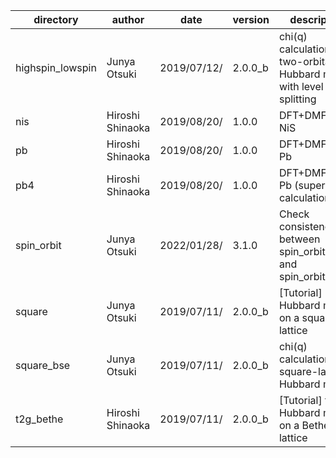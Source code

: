 | directory | author | date | version | description |
| ----- | ----- | ----- | ----- | ----- |
| highspin_lowspin | Junya Otsuki | 2019/07/12/ | 2.0.0_b | chi(q) calculation in a two-orbital Hubbard model with level splitting |
| nis | Hiroshi Shinaoka | 2019/08/20/ | 1.0.0 | DFT+DMFT for NiS |
| pb | Hiroshi Shinaoka | 2019/08/20/ | 1.0.0 | DFT+DMFT for Pb |
| pb4 | Hiroshi Shinaoka | 2019/08/20/ | 1.0.0 | DFT+DMFT for Pb (supercell calculations) |
| spin_orbit | Junya Otsuki | 2022/01/28/ | 3.1.0 | Check consistency between spin_orbit=False and spin_orbit=True |
| square | Junya Otsuki | 2019/07/11/ | 2.0.0_b | [Tutorial] Hubbard model on a square lattice |
| square_bse | Junya Otsuki | 2019/07/11/ | 2.0.0_b | chi(q) calculation for square-lattice Hubbard model |
| t2g_bethe | Hiroshi Shinaoka | 2019/07/11/ | 2.0.0_b | [Tutorial] t2g Hubbard model on a Bethe lattice |

